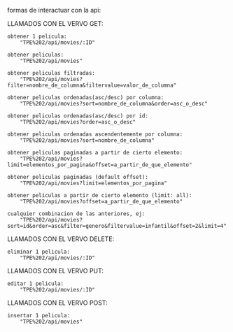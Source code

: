 formas de interactuar con la api:

LLAMADOS CON EL VERVO GET:

    obtener 1 pelicula:
        "TPE%202/api/movies/:ID"

    obtener peliculas:
        "TPE%202/api/movies"

    obtener peliculas filtradas:   
        "TPE%202/api/movies?filter=nombre_de_columna&filtervalue=valor_de_columna"

    obtener peliculas ordenadas(asc/desc) por columna: 
        "TPE%202/api/movies?sort=nombre_de_columna&order=asc_o_desc"

    obtener peliculas ordenadas(asc/desc) por id: 
        "TPE%202/api/movies?order=asc_o_desc"

    obtener peliculas ordenadas ascendentemente por columna: 
        "TPE%202/api/movies?sort=nombre_de_columna"

    obtener peliculas paginadas a partir de cierto elemento: 
        "TPE%202/api/movies?limit=elementos_por_pagina&offset=a_partir_de_que_elemento"

    obtener peliculas paginadas (default offset): 
        "TPE%202/api/movies?limit=elementos_por_pagina"

    obtener peliculas a partir de cierto elemento (limit: all): 
        "TPE%202/api/movies?offset=a_partir_de_que_elemento"

    cualquier combinacion de las anteriores, ej:
        "TPE%202/api/movies?sort=id&order=asc&filter=genero&filtervalue=infantil&offset=2&limit=4"


LLAMADOS CON EL VERVO DELETE:

    eliminar 1 pelicula:
        "TPE%202/api/movies/:ID"

LLAMADOS CON EL VERVO PUT:

    editar 1 pelicula:
        "TPE%202/api/movies/:ID"

LLAMADOS CON EL VERVO POST:

    insertar 1 pelicula:
        "TPE%202/api/movies"